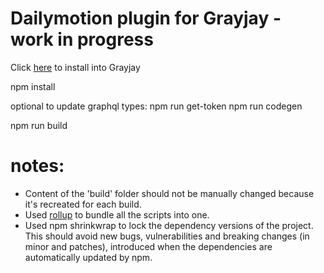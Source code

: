 # Dailymotion plugin for Grayjay - work in progress


Click [here](https://stefancruz.github.io/GrayjayDailymotion/index.html) to install into Grayjay


npm install

optional to update graphql types:
npm run get-token
npm run codegen

npm run build

# notes:
- Content of the 'build' folder should not be manually changed because it's recreated for each build. 
- Used [rollup](https://rollupjs.org/) to bundle all the scripts into one.
- Used npm shrinkwrap to lock the dependency versions of the project. This should avoid new bugs, vulnerabilities and breaking changes (in minor and patches), introduced when the dependencies are automatically updated by npm.